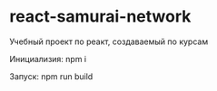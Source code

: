 # react-samurai-network
Учебный проект по реакт, создаваемый по курсам


Инициализия: npm i


Запуск: npm run build
